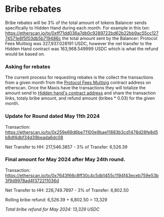 # Bribe rebates 

Bribe rebates will be 3% of the total amount of tokens Balancer sends specifically to Hidden Hand during each month. For example in this txn: https://etherscan.io/tx/0xff71dd036a7db0c9289722bd62b22bb9ac55cc12774571e8f5f03db5b719486c the total amount sent by the Balancer: Protocol Fees Multisig was 327,937.028191 USDC, however the net transfer to the Hidden Hand contract was 163,968.549999 USDC which is what the refund would be based on. 

### Asking for rebates    

The current process for requesting rebates is the collect the transactions from a given month from the [Protocol Fees Multisig](https://etherscan.io/address/0x7c68c42de679ffb0f16216154c996c354cf1161b) contract address on etherscan. Once the Maxis have the transactions they will totalize the amount send to [Hidden hand's contract address](https://etherscan.io/address/0xe00fe722e5be7ad45b1a16066e431e47df476cec#readContract) and share the transaction links, totaly bribe amount, and refund amount (bribes * 0.03) for the given month.

### Update for Round dated May 11th 2024

Transaction: https://etherscan.io/tx/0x259e69d6be71100e9bae11883b3cd1478d28fe8d5b8df4dbf34d39beada6dc08

Net Transfer to HH: 217,546.3857 - 3% of Transfer: 6,526.39

### Final amount for May 2024 after May 24th round.

Transaction: https://etherscan.io/tx/0x7643f66c8ff30c4c5db1455c1194f43eceb759e53b3f9d9978ad4f372211036d

Net Transfer to HH: 226,749.7897 - 3% of Transfer: 6,802.50

Rolling bribe refund: 6,526.39 + 6,802.50 = 13,329

*Total bribe refund for May 2024: 13,329 USDC*